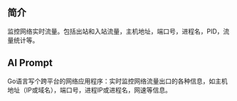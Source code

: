 ## 简介

监控网络实时流量。包括出站和入站流量，主机地址，端口号，进程名，PID，流量统计等。


## AI Prompt

Go语言写个跨平台的网络应用程序：实时监控网络流量出口的各种信息，如主机地址（IP或域名），端口号，进程IP或进程名，网速等信息。